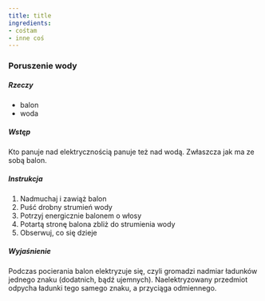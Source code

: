 ```yaml
---
title: title
ingredients:
- cośtam
- inne coś
---
```

### Poruszenie wody
##### Rzeczy
- balon
- woda
##### Wstęp
Kto panuje nad elektrycznością panuje też nad wodą. Zwłaszcza jak ma ze sobą balon.
##### Instrukcja
1. Nadmuchaj i zawiąż balon
2. Puść drobny strumień wody
3. Potrzyj energicznie balonem o włosy
4. Potartą stronę balona zbliż do strumienia wody
5. Obserwuj, co się dzieje
##### Wyjaśnienie
Podczas pocierania balon elektryzuje się, czyli gromadzi nadmiar ładunków jednego znaku (dodatnich, bądź ujemnych). Naelektryzowany przedmiot odpycha ładunki tego samego znaku, a przyciąga odmiennego.
